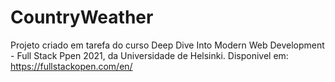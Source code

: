 # CountryWeather

Projeto criado em tarefa do curso Deep Dive Into Modern Web Development - Full Stack Ppen 2021, da Universidade de Helsinki.
Disponivel em: https://fullstackopen.com/en/

